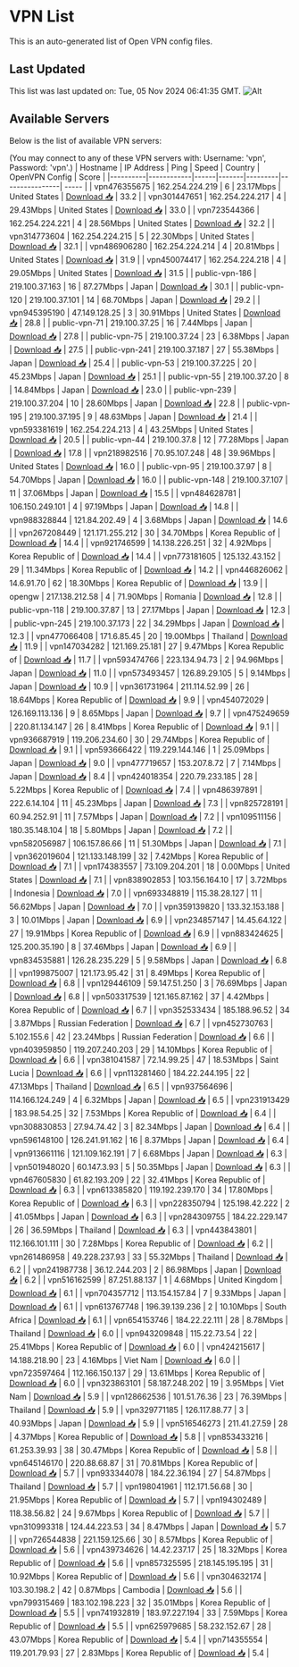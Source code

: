 # VPN List

This is an auto-generated list of Open VPN config files.

## Last Updated

This list was last updated on: Tue, 05 Nov 2024 06:41:35 GMT.
![Alt](https://repobeats.axiom.co/api/embed/186b98318ef1479477931607c1ad7d823f12451f.svg "Repobeats analytics image")

## Available Servers

Below is the list of available VPN servers:

(You may connect to any of these VPN servers with: Username: 'vpn', Password: 'vpn'.)
| Hostname | IP Address | Ping | Speed | Country | OpenVPN Config | Score |
|----------|------------|------|-------|---------|----------------| ----- |
| vpn476355675 | 162.254.224.219 | 6 | 23.17Mbps | United States | [Download 📥](./configs/server_0_US.ovpn) | 33.2 |
| vpn301447651 | 162.254.224.217 | 4 | 29.43Mbps | United States | [Download 📥](./configs/server_1_US.ovpn) | 33.0 |
| vpn723544366 | 162.254.224.221 | 4 | 28.56Mbps | United States | [Download 📥](./configs/server_2_US.ovpn) | 32.2 |
| vpn314773604 | 162.254.224.215 | 5 | 22.30Mbps | United States | [Download 📥](./configs/server_3_US.ovpn) | 32.1 |
| vpn486906280 | 162.254.224.214 | 4 | 20.81Mbps | United States | [Download 📥](./configs/server_4_US.ovpn) | 31.9 |
| vpn450074417 | 162.254.224.218 | 4 | 29.05Mbps | United States | [Download 📥](./configs/server_5_US.ovpn) | 31.5 |
| public-vpn-186 | 219.100.37.163 | 16 | 87.27Mbps | Japan | [Download 📥](./configs/server_6_JP.ovpn) | 30.1 |
| public-vpn-120 | 219.100.37.101 | 14 | 68.70Mbps | Japan | [Download 📥](./configs/server_7_JP.ovpn) | 29.2 |
| vpn945395190 | 47.149.128.25 | 3 | 30.91Mbps | United States | [Download 📥](./configs/server_8_US.ovpn) | 28.8 |
| public-vpn-71 | 219.100.37.25 | 16 | 7.44Mbps | Japan | [Download 📥](./configs/server_9_JP.ovpn) | 27.8 |
| public-vpn-75 | 219.100.37.24 | 23 | 6.38Mbps | Japan | [Download 📥](./configs/server_10_JP.ovpn) | 27.5 |
| public-vpn-241 | 219.100.37.187 | 27 | 55.38Mbps | Japan | [Download 📥](./configs/server_11_JP.ovpn) | 25.4 |
| public-vpn-53 | 219.100.37.225 | 20 | 45.23Mbps | Japan | [Download 📥](./configs/server_12_JP.ovpn) | 25.1 |
| public-vpn-55 | 219.100.37.20 | 8 | 14.84Mbps | Japan | [Download 📥](./configs/server_13_JP.ovpn) | 23.0 |
| public-vpn-239 | 219.100.37.204 | 10 | 28.60Mbps | Japan | [Download 📥](./configs/server_14_JP.ovpn) | 22.8 |
| public-vpn-195 | 219.100.37.195 | 9 | 48.63Mbps | Japan | [Download 📥](./configs/server_15_JP.ovpn) | 21.4 |
| vpn593381619 | 162.254.224.213 | 4 | 43.25Mbps | United States | [Download 📥](./configs/server_16_US.ovpn) | 20.5 |
| public-vpn-44 | 219.100.37.8 | 12 | 77.28Mbps | Japan | [Download 📥](./configs/server_17_JP.ovpn) | 17.8 |
| vpn218982516 | 70.95.107.248 | 48 | 39.96Mbps | United States | [Download 📥](./configs/server_18_US.ovpn) | 16.0 |
| public-vpn-95 | 219.100.37.97 | 8 | 54.70Mbps | Japan | [Download 📥](./configs/server_19_JP.ovpn) | 16.0 |
| public-vpn-148 | 219.100.37.107 | 11 | 37.06Mbps | Japan | [Download 📥](./configs/server_20_JP.ovpn) | 15.5 |
| vpn484628781 | 106.150.249.101 | 4 | 97.19Mbps | Japan | [Download 📥](./configs/server_21_JP.ovpn) | 14.8 |
| vpn988328844 | 121.84.202.49 | 4 | 3.68Mbps | Japan | [Download 📥](./configs/server_22_JP.ovpn) | 14.6 |
| vpn267208449 | 121.171.255.212 | 30 | 34.70Mbps | Korea Republic of | [Download 📥](./configs/server_23_KR.ovpn) | 14.4 |
| vpn921746599 | 14.138.226.251 | 32 | 4.92Mbps | Korea Republic of | [Download 📥](./configs/server_24_KR.ovpn) | 14.4 |
| vpn773181605 | 125.132.43.152 | 29 | 11.34Mbps | Korea Republic of | [Download 📥](./configs/server_25_KR.ovpn) | 14.2 |
| vpn446826062 | 14.6.91.70 | 62 | 18.30Mbps | Korea Republic of | [Download 📥](./configs/server_26_KR.ovpn) | 13.9 |
| opengw | 217.138.212.58 | 4 | 71.90Mbps | Romania | [Download 📥](./configs/server_27_RO.ovpn) | 12.8 |
| public-vpn-118 | 219.100.37.87 | 13 | 27.17Mbps | Japan | [Download 📥](./configs/server_28_JP.ovpn) | 12.3 |
| public-vpn-245 | 219.100.37.173 | 22 | 34.29Mbps | Japan | [Download 📥](./configs/server_29_JP.ovpn) | 12.3 |
| vpn477066408 | 171.6.85.45 | 20 | 19.00Mbps | Thailand | [Download 📥](./configs/server_30_TH.ovpn) | 11.9 |
| vpn147034282 | 121.169.25.181 | 27 | 9.47Mbps | Korea Republic of | [Download 📥](./configs/server_31_KR.ovpn) | 11.7 |
| vpn593474766 | 223.134.94.73 | 2 | 94.96Mbps | Japan | [Download 📥](./configs/server_32_JP.ovpn) | 11.0 |
| vpn573493457 | 126.89.29.105 | 5 | 9.14Mbps | Japan | [Download 📥](./configs/server_33_JP.ovpn) | 10.9 |
| vpn361731964 | 211.114.52.99 | 26 | 18.64Mbps | Korea Republic of | [Download 📥](./configs/server_34_KR.ovpn) | 9.9 |
| vpn454072029 | 126.169.113.136 | 9 | 8.65Mbps | Japan | [Download 📥](./configs/server_35_JP.ovpn) | 9.7 |
| vpn475249659 | 220.81.134.147 | 26 | 8.41Mbps | Korea Republic of | [Download 📥](./configs/server_36_KR.ovpn) | 9.1 |
| vpn936687919 | 119.206.234.60 | 30 | 29.74Mbps | Korea Republic of | [Download 📥](./configs/server_37_KR.ovpn) | 9.1 |
| vpn593666422 | 119.229.144.146 | 1 | 25.09Mbps | Japan | [Download 📥](./configs/server_38_JP.ovpn) | 9.0 |
| vpn477719657 | 153.207.8.72 | 7 | 7.14Mbps | Japan | [Download 📥](./configs/server_39_JP.ovpn) | 8.4 |
| vpn424018354 | 220.79.233.185 | 28 | 5.22Mbps | Korea Republic of | [Download 📥](./configs/server_40_KR.ovpn) | 7.4 |
| vpn486397891 | 222.6.14.104 | 11 | 45.23Mbps | Japan | [Download 📥](./configs/server_41_JP.ovpn) | 7.3 |
| vpn825728191 | 60.94.252.91 | 11 | 7.57Mbps | Japan | [Download 📥](./configs/server_42_JP.ovpn) | 7.2 |
| vpn109511156 | 180.35.148.104 | 18 | 5.80Mbps | Japan | [Download 📥](./configs/server_43_JP.ovpn) | 7.2 |
| vpn582056987 | 106.157.86.66 | 11 | 51.30Mbps | Japan | [Download 📥](./configs/server_44_JP.ovpn) | 7.1 |
| vpn362019604 | 121.133.148.199 | 32 | 7.42Mbps | Korea Republic of | [Download 📥](./configs/server_45_KR.ovpn) | 7.1 |
| vpn174383557 | 73.109.204.201 | 18 | 0.00Mbps | United States | [Download 📥](./configs/server_46_US.ovpn) | 7.1 |
| vpn838902853 | 103.156.164.10 | 17 | 3.72Mbps | Indonesia | [Download 📥](./configs/server_47_ID.ovpn) | 7.0 |
| vpn693348819 | 115.38.28.127 | 11 | 56.62Mbps | Japan | [Download 📥](./configs/server_48_JP.ovpn) | 7.0 |
| vpn359139820 | 133.32.153.188 | 3 | 10.01Mbps | Japan | [Download 📥](./configs/server_49_JP.ovpn) | 6.9 |
| vpn234857147 | 14.45.64.122 | 27 | 19.91Mbps | Korea Republic of | [Download 📥](./configs/server_50_KR.ovpn) | 6.9 |
| vpn883424625 | 125.200.35.190 | 8 | 37.46Mbps | Japan | [Download 📥](./configs/server_51_JP.ovpn) | 6.9 |
| vpn834535881 | 126.28.235.229 | 5 | 9.58Mbps | Japan | [Download 📥](./configs/server_52_JP.ovpn) | 6.8 |
| vpn199875007 | 121.173.95.42 | 31 | 8.49Mbps | Korea Republic of | [Download 📥](./configs/server_53_KR.ovpn) | 6.8 |
| vpn129446109 | 59.147.51.250 | 3 | 76.69Mbps | Japan | [Download 📥](./configs/server_54_JP.ovpn) | 6.8 |
| vpn503317539 | 121.165.87.162 | 37 | 4.42Mbps | Korea Republic of | [Download 📥](./configs/server_55_KR.ovpn) | 6.7 |
| vpn352533434 | 185.188.96.52 | 34 | 3.87Mbps | Russian Federation | [Download 📥](./configs/server_56_RU.ovpn) | 6.7 |
| vpn452730763 | 5.102.155.6 | 42 | 23.24Mbps | Russian Federation | [Download 📥](./configs/server_57_RU.ovpn) | 6.6 |
| vpn403959850 | 119.207.240.203 | 29 | 14.10Mbps | Korea Republic of | [Download 📥](./configs/server_58_KR.ovpn) | 6.6 |
| vpn381041587 | 72.14.99.25 | 47 | 18.53Mbps | Saint Lucia | [Download 📥](./configs/server_59_LC.ovpn) | 6.6 |
| vpn113281460 | 184.22.244.195 | 22 | 47.13Mbps | Thailand | [Download 📥](./configs/server_60_TH.ovpn) | 6.5 |
| vpn937564696 | 114.166.124.249 | 4 | 6.32Mbps | Japan | [Download 📥](./configs/server_61_JP.ovpn) | 6.5 |
| vpn231913429 | 183.98.54.25 | 32 | 7.53Mbps | Korea Republic of | [Download 📥](./configs/server_62_KR.ovpn) | 6.4 |
| vpn308830853 | 27.94.74.42 | 3 | 82.34Mbps | Japan | [Download 📥](./configs/server_63_JP.ovpn) | 6.4 |
| vpn596148100 | 126.241.91.162 | 16 | 8.37Mbps | Japan | [Download 📥](./configs/server_64_JP.ovpn) | 6.4 |
| vpn913661116 | 121.109.162.191 | 7 | 6.68Mbps | Japan | [Download 📥](./configs/server_65_JP.ovpn) | 6.3 |
| vpn501948020 | 60.147.3.93 | 5 | 50.35Mbps | Japan | [Download 📥](./configs/server_66_JP.ovpn) | 6.3 |
| vpn467605830 | 61.82.193.209 | 22 | 32.41Mbps | Korea Republic of | [Download 📥](./configs/server_67_KR.ovpn) | 6.3 |
| vpn613385820 | 119.192.239.170 | 34 | 17.80Mbps | Korea Republic of | [Download 📥](./configs/server_68_KR.ovpn) | 6.3 |
| vpn228350794 | 125.198.42.222 | 2 | 41.05Mbps | Japan | [Download 📥](./configs/server_69_JP.ovpn) | 6.3 |
| vpn284309755 | 184.22.229.147 | 26 | 36.59Mbps | Thailand | [Download 📥](./configs/server_70_TH.ovpn) | 6.3 |
| vpn443843801 | 112.166.101.111 | 30 | 7.28Mbps | Korea Republic of | [Download 📥](./configs/server_71_KR.ovpn) | 6.2 |
| vpn261486958 | 49.228.237.93 | 33 | 55.32Mbps | Thailand | [Download 📥](./configs/server_72_TH.ovpn) | 6.2 |
| vpn241987738 | 36.12.244.203 | 2 | 86.98Mbps | Japan | [Download 📥](./configs/server_73_JP.ovpn) | 6.2 |
| vpn516162599 | 87.251.88.137 | 1 | 4.68Mbps | United Kingdom | [Download 📥](./configs/server_74_GB.ovpn) | 6.1 |
| vpn704357712 | 113.154.157.84 | 7 | 9.33Mbps | Japan | [Download 📥](./configs/server_75_JP.ovpn) | 6.1 |
| vpn613767748 | 196.39.139.236 | 2 | 10.10Mbps | South Africa | [Download 📥](./configs/server_76_ZA.ovpn) | 6.1 |
| vpn654153746 | 184.22.22.111 | 28 | 8.78Mbps | Thailand | [Download 📥](./configs/server_77_TH.ovpn) | 6.0 |
| vpn943209848 | 115.22.73.54 | 22 | 25.41Mbps | Korea Republic of | [Download 📥](./configs/server_78_KR.ovpn) | 6.0 |
| vpn424215617 | 14.188.218.90 | 23 | 4.16Mbps | Viet Nam | [Download 📥](./configs/server_79_VN.ovpn) | 6.0 |
| vpn723597464 | 112.166.150.137 | 29 | 13.61Mbps | Korea Republic of | [Download 📥](./configs/server_80_KR.ovpn) | 6.0 |
| vpn323863101 | 58.187.248.202 | 19 | 3.95Mbps | Viet Nam | [Download 📥](./configs/server_81_VN.ovpn) | 5.9 |
| vpn128662536 | 101.51.76.36 | 23 | 76.39Mbps | Thailand | [Download 📥](./configs/server_82_TH.ovpn) | 5.9 |
| vpn329771185 | 126.117.88.77 | 3 | 40.93Mbps | Japan | [Download 📥](./configs/server_83_JP.ovpn) | 5.9 |
| vpn516546273 | 211.41.27.59 | 28 | 4.37Mbps | Korea Republic of | [Download 📥](./configs/server_84_KR.ovpn) | 5.8 |
| vpn853433216 | 61.253.39.93 | 38 | 30.47Mbps | Korea Republic of | [Download 📥](./configs/server_85_KR.ovpn) | 5.8 |
| vpn645146170 | 220.88.68.87 | 31 | 70.81Mbps | Korea Republic of | [Download 📥](./configs/server_86_KR.ovpn) | 5.7 |
| vpn933344078 | 184.22.36.194 | 27 | 54.87Mbps | Thailand | [Download 📥](./configs/server_87_TH.ovpn) | 5.7 |
| vpn198041961 | 112.171.56.68 | 30 | 21.95Mbps | Korea Republic of | [Download 📥](./configs/server_88_KR.ovpn) | 5.7 |
| vpn194302489 | 118.38.56.82 | 24 | 9.67Mbps | Korea Republic of | [Download 📥](./configs/server_89_KR.ovpn) | 5.7 |
| vpn310993318 | 124.44.223.53 | 34 | 8.47Mbps | Japan | [Download 📥](./configs/server_90_JP.ovpn) | 5.7 |
| vpn726544838 | 221.159.125.66 | 30 | 8.57Mbps | Korea Republic of | [Download 📥](./configs/server_91_KR.ovpn) | 5.6 |
| vpn439734626 | 14.42.237.17 | 25 | 18.32Mbps | Korea Republic of | [Download 📥](./configs/server_92_KR.ovpn) | 5.6 |
| vpn857325595 | 218.145.195.195 | 31 | 10.92Mbps | Korea Republic of | [Download 📥](./configs/server_93_KR.ovpn) | 5.6 |
| vpn304632174 | 103.30.198.2 | 42 | 0.87Mbps | Cambodia | [Download 📥](./configs/server_94_KH.ovpn) | 5.6 |
| vpn799315469 | 183.102.198.223 | 32 | 35.01Mbps | Korea Republic of | [Download 📥](./configs/server_95_KR.ovpn) | 5.5 |
| vpn741932819 | 183.97.227.194 | 33 | 7.59Mbps | Korea Republic of | [Download 📥](./configs/server_96_KR.ovpn) | 5.5 |
| vpn625979685 | 58.232.152.67 | 28 | 43.07Mbps | Korea Republic of | [Download 📥](./configs/server_97_KR.ovpn) | 5.4 |
| vpn714355554 | 119.201.79.93 | 27 | 2.83Mbps | Korea Republic of | [Download 📥](./configs/server_98_KR.ovpn) | 5.4 |

